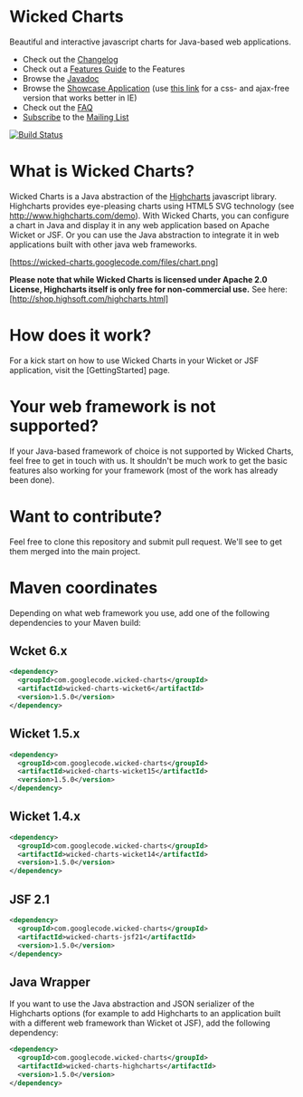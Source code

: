 Wicked Charts
=============
Beautiful and interactive javascript charts for Java-based web applications.

 * Check out the [Changelog](Changelog)
 * Check out a [Features Guide](Features) to the Features
 * Browse the <a href="https://wicked-charts.googlecode.com/svn/trunk/wicked-charts-parent/apidocs/index.html">Javadoc</a>
 * Browse the <a href="http://wicked-charts.org/wicked-charts-showcase-wicket6">Showcase Application</a> (use <a href="http://wicked-charts.org/wicked-charts-showcase-wicket6/simple">this link</a> for a css- and ajax-free version that works better in IE)
 * Check out the [FAQ](FAQ)
 * <a href="http://wicked-charts.2319560.n4.nabble.com/template/NamlServlet.jtp?macro=subscribe&node=1">Subscribe</a> to the <a href="http://wicked-charts.2319560.n4.nabble.com/">Mailing List</a>

[![Build Status](https://travis-ci.org/thombergs/wicked-charts.png?branch=master)](https://travis-ci.org/thombergs/wicked-charts)

What is Wicked Charts?
======================
Wicked Charts is a Java abstraction of the <a href="http://www.highcharts.com">Highcharts</a> javascript library. Highcharts provides eye-pleasing charts using HTML5 SVG technology (see http://www.highcharts.com/demo). With Wicked Charts, you can configure a chart in Java and display it in any web application based on Apache Wicket or JSF. Or you can use the Java abstraction to integrate it in web applications built with other java web frameworks.

[https://wicked-charts.googlecode.com/files/chart.png]

**Please note that while Wicked Charts is licensed under Apache 2.0 License, Highcharts itself is only free for non-commercial use.** 
See here: [http://shop.highsoft.com/highcharts.html]

How does it work?
=================
For a kick start on how to use Wicked Charts in your Wicket or JSF application, visit the [GettingStarted] page.

Your web framework is not supported?
================================
If your Java-based framework of choice is not supported by Wicked Charts, feel free to get in touch with us. It shouldn't be much work to get the basic features also working for your framework (most of the work has already been done).

Want to contribute?
===================
Feel free to clone this repository and submit pull request. We'll see to get them merged into the main project.

Maven coordinates
=================
Depending on what web framework you use, add one of the following dependencies to your Maven build:

Wcket 6.x
---------
```xml
<dependency>
  <groupId>com.googlecode.wicked-charts</groupId>
  <artifactId>wicked-charts-wicket6</artifactId>
  <version>1.5.0</version>
</dependency>
```
Wicket 1.5.x
---------
```xml
<dependency>
  <groupId>com.googlecode.wicked-charts</groupId>
  <artifactId>wicked-charts-wicket15</artifactId>
  <version>1.5.0</version>
</dependency>
```
Wicket 1.4.x
---------
```xml
<dependency>
  <groupId>com.googlecode.wicked-charts</groupId>
  <artifactId>wicked-charts-wicket14</artifactId>
  <version>1.5.0</version>
</dependency>
```
JSF 2.1
---------
```xml
<dependency>
  <groupId>com.googlecode.wicked-charts</groupId>
  <artifactId>wicked-charts-jsf21</artifactId>
  <version>1.5.0</version>
</dependency>
```

Java Wrapper
------------
If you want to use the Java abstraction and JSON serializer of the Highcharts options (for example to add Highcharts to an application built with a different web framework than Wicket ot JSF), add the following dependency:
```xml
<dependency>
  <groupId>com.googlecode.wicked-charts</groupId>
  <artifactId>wicked-charts-highcharts</artifactId>
  <version>1.5.0</version>
</dependency>
```
